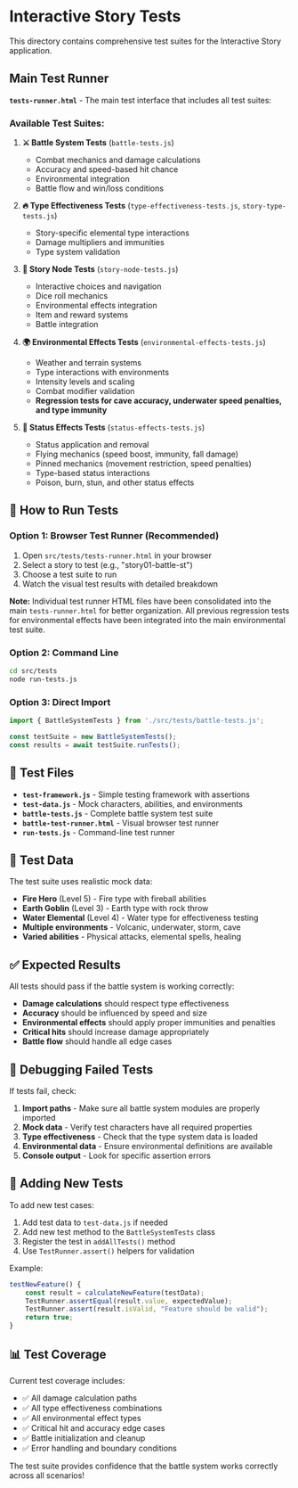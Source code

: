 # Interactive Story Tests

This directory contains comprehensive test suites for the Interactive Story application.

## Main Test Runner

**`tests-runner.html`** - The main test interface that includes all test suites:

### Available Test Suites:

1. **⚔️ Battle System Tests** (`battle-tests.js`)
   - Combat mechanics and damage calculations
   - Accuracy and speed-based hit chance
   - Environmental integration
   - Battle flow and win/loss conditions

2. **🔥 Type Effectiveness Tests** (`type-effectiveness-tests.js`, `story-type-tests.js`)
   - Story-specific elemental type interactions
   - Damage multipliers and immunities
   - Type system validation

3. **📖 Story Node Tests** (`story-node-tests.js`)
   - Interactive choices and navigation
   - Dice roll mechanics
   - Environmental effects integration
   - Item and reward systems
   - Battle integration

4. **🌍 Environmental Effects Tests** (`environmental-effects-tests.js`)
   - Weather and terrain systems
   - Type interactions with environments
   - Intensity levels and scaling
   - Combat modifier validation
   - **Regression tests for cave accuracy, underwater speed penalties, and type immunity**

5. **🧪 Status Effects Tests** (`status-effects-tests.js`)
   - Status application and removal
   - Flying mechanics (speed boost, immunity, fall damage)
   - Pinned mechanics (movement restriction, speed penalties)
   - Type-based status interactions
   - Poison, burn, stun, and other status effects

## 🚀 How to Run Tests

### Option 1: Browser Test Runner (Recommended)
1. Open `src/tests/tests-runner.html` in your browser
2. Select a story to test (e.g., "story01-battle-st")
3. Choose a test suite to run
4. Watch the visual test results with detailed breakdown

**Note:** Individual test runner HTML files have been consolidated into the main `tests-runner.html` for better organization. All previous regression tests for environmental effects have been integrated into the main environmental test suite.

### Option 2: Command Line
```bash
cd src/tests
node run-tests.js
```

### Option 3: Direct Import
```javascript
import { BattleSystemTests } from './src/tests/battle-tests.js';

const testSuite = new BattleSystemTests();
const results = await testSuite.runTests();
```

## 📁 Test Files

- **`test-framework.js`** - Simple testing framework with assertions
- **`test-data.js`** - Mock characters, abilities, and environments
- **`battle-tests.js`** - Complete battle system test suite
- **`battle-test-runner.html`** - Visual browser test runner
- **`run-tests.js`** - Command-line test runner

## 🧪 Test Data

The test suite uses realistic mock data:

- **Fire Hero** (Level 5) - Fire type with fireball abilities
- **Earth Goblin** (Level 3) - Earth type with rock throw
- **Water Elemental** (Level 4) - Water type for effectiveness testing
- **Multiple environments** - Volcanic, underwater, storm, cave
- **Varied abilities** - Physical attacks, elemental spells, healing

## ✅ Expected Results

All tests should pass if the battle system is working correctly:

- **Damage calculations** should respect type effectiveness
- **Accuracy** should be influenced by speed and size
- **Environmental effects** should apply proper immunities and penalties
- **Critical hits** should increase damage appropriately
- **Battle flow** should handle all edge cases

## 🐛 Debugging Failed Tests

If tests fail, check:

1. **Import paths** - Make sure all battle system modules are properly imported
2. **Mock data** - Verify test characters have all required properties
3. **Type effectiveness** - Check that the type system data is loaded
4. **Environmental data** - Ensure environmental definitions are available
5. **Console output** - Look for specific assertion errors

## 🔧 Adding New Tests

To add new test cases:

1. Add test data to `test-data.js` if needed
2. Add new test method to the `BattleSystemTests` class
3. Register the test in `addAllTests()` method
4. Use `TestRunner.assert()` helpers for validation

Example:
```javascript
testNewFeature() {
    const result = calculateNewFeature(testData);
    TestRunner.assertEqual(result.value, expectedValue);
    TestRunner.assert(result.isValid, "Feature should be valid");
    return true;
}
```

## 📊 Test Coverage

Current test coverage includes:
- ✅ All damage calculation paths
- ✅ All type effectiveness combinations  
- ✅ All environmental effect types
- ✅ Critical hit and accuracy edge cases
- ✅ Battle initialization and cleanup
- ✅ Error handling and boundary conditions

The test suite provides confidence that the battle system works correctly across all scenarios!
